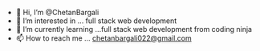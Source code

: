- 👋 Hi, I’m @ChetanBargali
- 👀 I’m interested in ... full stack web development
- 🌱 I’m currently learning ...full stack web development from coding ninja
- 📫 How to reach me ... chetanbargali022@gmail.com
